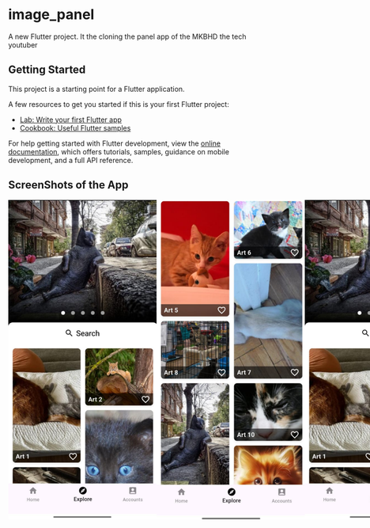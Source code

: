 # image_panel

A new Flutter project.
It the cloning the panel app of the MKBHD the tech youtuber

## Getting Started

This project is a starting point for a Flutter application.

A few resources to get you started if this is your first Flutter project:

- [Lab: Write your first Flutter app](https://docs.flutter.dev/get-started/codelab)
- [Cookbook: Useful Flutter samples](https://docs.flutter.dev/cookbook)

For help getting started with Flutter development, view the
[online documentation](https://docs.flutter.dev/), which offers tutorials,
samples, guidance on mobile development, and a full API reference.

## ScreenShots of the App
<!-- ![Home Screen](assests/image.png)

![Explore page](assests/image2.png)

![Explore page](assests/image.png) -->

<div style="display: flex; justify-content: space-around; align-items: center;">
  <img src="assests/image.png" alt="Home Screen" width="300">
  <img src="assests/image2.png" alt="Explore Page" width="300">
  <img src="assests/image.png" alt="Explore Page" width="300">
</div>
